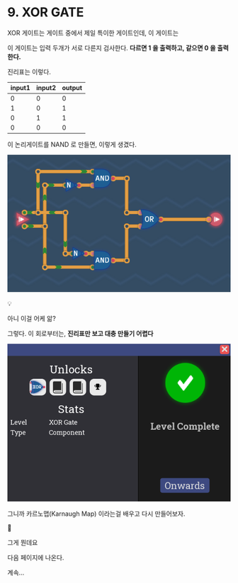 # 9. XOR GATE

XOR 게이트는 게이트 중에서 제일 특이한 게이트인데, 이 게이트는 

이 게이트는 입력 두개가 서로 다른지 검사한다. **다르면 1 을 출력하고, 같으면 0 을 출력한다.**

진리표는 이렇다.

| input1 | input2 | output |
| --- | --- | --- |
| 0 | 0 | 0 |
| 1 | 0 | 1 |
| 0 | 1 | 1 |
| 0 | 0 | 0 |

이 논리게이트를 NAND 로 만들면, 이렇게 생겼다.

![image.png](9%20XOR%20GATE%201bc80ae0869c81e5828dd6235e6b03ca/image.png)

<aside>
💡

아니 이걸 어케 앎?

</aside>

그렇다. 이 회로부터는, **진리표만 보고 대충 만들기 어렵다**

![image.png](9%20XOR%20GATE%201bc80ae0869c81e5828dd6235e6b03ca/image%201.png)

그니까 카르노맵(Karnaugh Map) 이라는걸 배우고 다시 만들어보자.

<aside>
🧐

그게 뭔데요

</aside>

다음 페이지에 나온다.

계속…